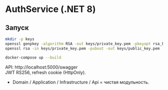 
# AuthService (.NET 8)

## Запуск
```bash
mkdir -p keys
openssl genpkey -algorithm RSA -out keys/private_key.pem -pkeyopt rsa_keygen_bits:2048
openssl rsa -in keys/private_key.pem -pubout -out keys/public_key.pem

docker-compose up --build
```

API: http://localhost:5000/swagger  
JWT RS256, refresh cookie (HttpOnly).

* Domain / Application / Infrastructure / Api = чистая модульность.
